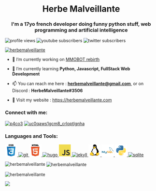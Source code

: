 <h1 align="center">Herbe Malveillante</h1>
<h3 align="center">I'm a 17yo french developer doing funny python stuff, web programming and artificial intelligence </h3>

![profile views](https://komarev.com/ghpvc/?username=herbemalveillante&label=Profile%20views&color=0e75b6&style=flat)
![youtube subscribers](https://img.shields.io/youtube/channel/subscribers/UC0qAWS1GcM8_cRLoPtLgNHA?style=social)
![twitter subscribers](https://img.shields.io/twitter/follow/P4CO3?style=social)



<p align="left"> <a href="https://github.com/ryo-ma/github-profile-trophy"><img src="https://github-profile-trophy.vercel.app/?username=herbemalveillante" alt="herbemalveillante" /></a> </p>



- 🔭 I’m currently working on <a href="https://github.com/herbemalveillante/MMOBOT-V3">MMOBOT rebirth</a>

- 🌱 I’m currently learning **Python, Javascript, FullStack Web Development**

- 📫 You can reach me here : **herbemalveillante@gmail.com**, or on Discord : **HerbeMalveillante#3506**

- 🔗 Visit my website : <a href="https://herbemalveillante.com">https://herbemalveillante.com</a>


<h3 align="left">Connect with me:</h3>
<p align="left">
<a href="https://twitter.com/p4co3" target="blank"><img align="center" src="https://upload.wikimedia.org/wikipedia/fr/thumb/c/c8/Twitter_Bird.svg/944px-Twitter_Bird.svg.png" alt="p4co3" height="30" width="40" /></a>
<a href="https://www.youtube.com/channel/UC0qAWS1GcM8_cRLoPtLgNHA" target="blank"><img align="center" src="https://upload.wikimedia.org/wikipedia/commons/thumb/4/42/YouTube_icon_%282013-2017%29.png/640px-YouTube_icon_%282013-2017%29.png" alt="uc0qaws1gcm8_crloptlgnha" height="30" width="40" /></a>
</p>

<h3 align="left">Languages and Tools:</h3>
<p align="left"> <a href="https://www.w3schools.com/css/" target="_blank"> <img src="https://raw.githubusercontent.com/devicons/devicon/master/icons/css3/css3-original-wordmark.svg" alt="css3" width="40" height="40"/> </a> <a href="https://git-scm.com/" target="_blank"> <img src="https://www.vectorlogo.zone/logos/git-scm/git-scm-icon.svg" alt="git" width="40" height="40"/> </a> <a href="https://www.w3.org/html/" target="_blank"> <img src="https://raw.githubusercontent.com/devicons/devicon/master/icons/html5/html5-original-wordmark.svg" alt="html5" width="40" height="40"/> </a> <a href="https://gohugo.io/" target="_blank"> <img src="https://api.iconify.design/logos-hugo.svg" alt="hugo" width="40" height="40"/> </a> <a href="https://developer.mozilla.org/en-US/docs/Web/JavaScript" target="_blank"> <img src="https://raw.githubusercontent.com/devicons/devicon/master/icons/javascript/javascript-original.svg" alt="javascript" width="40" height="40"/> </a> <a href="https://jekyllrb.com/" target="_blank"> <img src="https://www.vectorlogo.zone/logos/jekyllrb/jekyllrb-icon.svg" alt="jekyll" width="40" height="40"/> </a> <a href="https://www.linux.org/" target="_blank"> <img src="https://raw.githubusercontent.com/devicons/devicon/master/icons/linux/linux-original.svg" alt="linux" width="40" height="40"/> </a> <a href="https://www.mysql.com/" target="_blank"> <img src="https://raw.githubusercontent.com/devicons/devicon/master/icons/mysql/mysql-original-wordmark.svg" alt="mysql" width="40" height="40"/> </a> <a href="https://www.python.org" target="_blank"> <img src="https://raw.githubusercontent.com/devicons/devicon/master/icons/python/python-original.svg" alt="python" width="40" height="40"/> </a> <a href="https://www.sqlite.org/" target="_blank"> <img src="https://www.vectorlogo.zone/logos/sqlite/sqlite-icon.svg" alt="sqlite" width="40" height="40"/> </a> </p>

<p><img align="left" src="https://github-readme-stats.vercel.app/api/top-langs?username=herbemalveillante&show_icons=true&locale=en&layout=compact" alt="herbemalveillante" /></p>

<p>&nbsp;<img align="center" src="https://github-readme-stats.vercel.app/api?username=herbemalveillante&show_icons=true&locale=en" alt="herbemalveillante" /></p>

<p><img align="center" src="https://github-readme-streak-stats.herokuapp.com/?user=herbemalveillante&" alt="herbemalveillante" /></p>

<a href="https://wakatime.com"><img src="https://wakatime.com/share/@635b4c51-3103-41e6-85f8-609ac1cf13e0/b433bad7-2a24-43cd-83cc-96a1d1d9d132.png" /></a>
